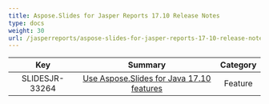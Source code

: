 ```yaml
---
title: Aspose.Slides for Jasper Reports 17.10 Release Notes
type: docs
weight: 30
url: /jasperreports/aspose-slides-for-jasper-reports-17-10-release-notes/
---
```


|**Key** |**Summary** |**Category** |
| :-: | :-: | :-: |
|SLIDESJR-33264|[Use Aspose.Slides for Java 17.10 features](https://docs.aspose.com/display/slidesjava/Aspose.Slides+for+Java+17.10+Release+Notes)|Feature|

